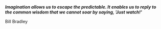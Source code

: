 _**Imagination allows us to escape the predictable. It enables us to reply to the common wisdom that we cannot soar by saying, 'Just watch!'**_

Bill Bradley
